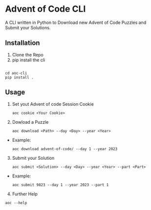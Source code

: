# Advent of Code CLI

A CLI written in Python to Download new Advent of Code Puzzles and Submit your Solutions.

## Installation

1. Clone the Repo
2. pip install the cli

```shell

cd aoc-cli
pip install .
```

## Usage

1. Set yout Advent of code Session Cookie

   ```shell
   aoc cookie <Your Cookie>
   ```

2. Dowload a Puzzle

   ```shell
   aoc download <Path> --day <Day> --year <Year>
   ```

- Example:

  ```shell
  aoc download advent-of-code/ --day 1 --year 2023
  ```

3. Submit your Solution

   ```shell
   aoc submit <Solution> --day <Day> --year <Year> --part <Part>
   ```

- Example:

  ```shell
  aoc submit 9823 --day 1 --year 2023 --part 1
  ```

4. Further Help

```shell
aoc --help
```
